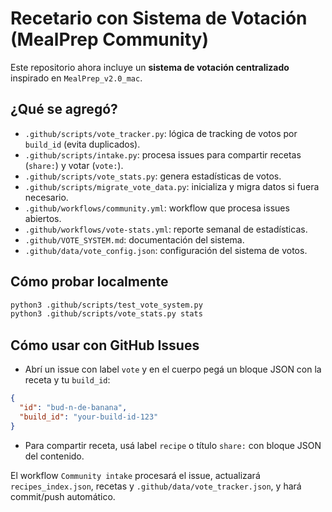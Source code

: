 # Recetario con Sistema de Votación (MealPrep Community)

Este repositorio ahora incluye un **sistema de votación centralizado** inspirado en `MealPrep_v2.0_mac`.

## ¿Qué se agregó?
- `.github/scripts/vote_tracker.py`: lógica de tracking de votos por `build_id` (evita duplicados).
- `.github/scripts/intake.py`: procesa issues para compartir recetas (`share:`) y votar (`vote:`).
- `.github/scripts/vote_stats.py`: genera estadísticas de votos.
- `.github/scripts/migrate_vote_data.py`: inicializa y migra datos si fuera necesario.
- `.github/workflows/community.yml`: workflow que procesa issues abiertos.
- `.github/workflows/vote-stats.yml`: reporte semanal de estadísticas.
- `.github/VOTE_SYSTEM.md`: documentación del sistema.
- `.github/data/vote_config.json`: configuración del sistema de votos.

## Cómo probar localmente
```bash
python3 .github/scripts/test_vote_system.py
python3 .github/scripts/vote_stats.py stats
```

## Cómo usar con GitHub Issues
- Abrí un issue con label `vote` y en el cuerpo pegá un bloque JSON con la receta y tu `build_id`:

```json
{
  "id": "bud-n-de-banana",
  "build_id": "your-build-id-123"
}
```

- Para compartir receta, usá label `recipe` o título `share:` con bloque JSON del contenido.

El workflow `Community intake` procesará el issue, actualizará `recipes_index.json`, recetas y `.github/data/vote_tracker.json`, y hará commit/push automático.
